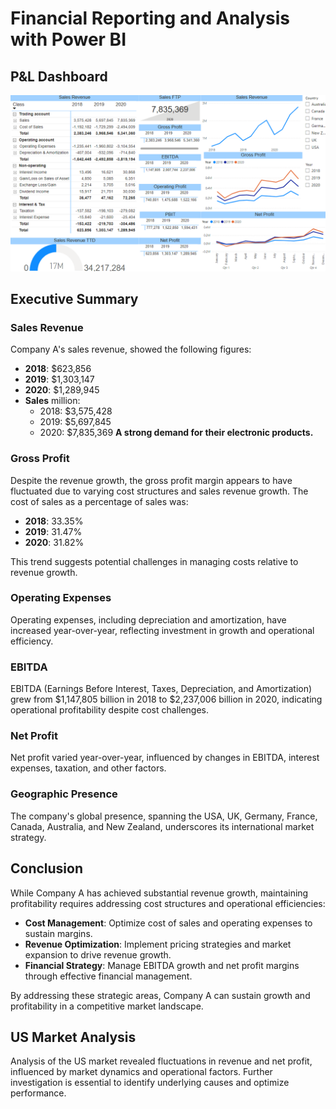 # Financial Reporting and Analysis with Power BI

## P&L Dashboard
![Financial Reporting with Power BI](/assets/financial_reporting.png/)

## Executive Summary

### Sales Revenue
Company A's sales revenue, showed the following figures:
- **2018**: $623,856
- **2019**: $1,303,147
- **2020**: $1,289,945
- **Sales** million: 
  - 2018: $3,575,428 
  - 2019: $5,697,845 
  - 2020: $7,835,369 
**A strong demand for their electronic products.**

### Gross Profit
Despite the revenue growth, the gross profit margin appears to have fluctuated due to varying cost structures and sales revenue growth. The cost of sales as a percentage of sales was:
- **2018**: 33.35%
- **2019**: 31.47%
- **2020**: 31.82%

This trend suggests potential challenges in managing costs relative to revenue growth.

### Operating Expenses
Operating expenses, including depreciation and amortization, have increased year-over-year, reflecting investment in growth and operational efficiency.

### EBITDA
EBITDA (Earnings Before Interest, Taxes, Depreciation, and Amortization) grew from $1,147,805 billion in 2018 to $2,237,006 billion in 2020, indicating operational profitability despite cost challenges.

### Net Profit
Net profit varied year-over-year, influenced by changes in EBITDA, interest expenses, taxation, and other factors.

### Geographic Presence
The company's global presence, spanning the USA, UK, Germany, France, Canada, Australia, and New Zealand, underscores its international market strategy.

## Conclusion
While Company A has achieved substantial revenue growth, maintaining profitability requires addressing cost structures and operational efficiencies:
- **Cost Management**: Optimize cost of sales and operating expenses to sustain margins.
- **Revenue Optimization**: Implement pricing strategies and market expansion to drive revenue growth.
- **Financial Strategy**: Manage EBITDA growth and net profit margins through effective financial management.

By addressing these strategic areas, Company A can sustain growth and profitability in a competitive market landscape.

## US Market Analysis
Analysis of the US market revealed fluctuations in revenue and net profit, influenced by market dynamics and operational factors. Further investigation is essential to identify underlying causes and optimize performance.

